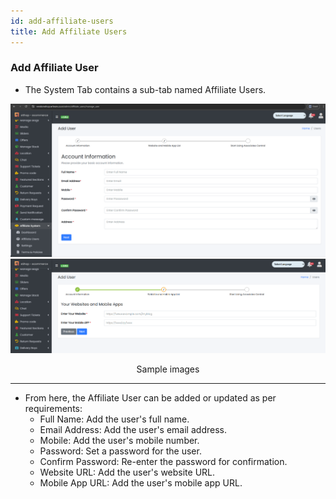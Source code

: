```yaml
---
id: add-affiliate-users
title: Add Affiliate Users
---
```


### Add Affiliate User

- <span class="text-success">The System Tab contains a sub-tab named Affiliate Users.</span>

![Add Affiliate User Form](../../../static/backend/img/add_affiliate_user_1.png)
![Add Affiliate User Form Step 2](../../../static/backend/img/add_affiliate_user_2.png)
<p align="center">Sample images</p>

---

- <span class="text-danger">From here, the Affiliate User can be added or updated as per requirements:</span>
    - <span  class="text-info">Full Name</span>: Add the user's full name.
    - <span  class="text-info">Email Address</span>: Add the user's email address.
    - <span  class="text-info">Mobile</span>: Add the user's mobile number.
    - <span  class="text-info">Password</span>: Set a password for the user.
    - <span  class="text-info">Confirm Password</span>: Re-enter the password for confirmation.
    - <span  class="text-info">Website URL</span>: Add the user's website URL.
    - <span  class="text-info">Mobile App URL</span>: Add the user's mobile app URL.